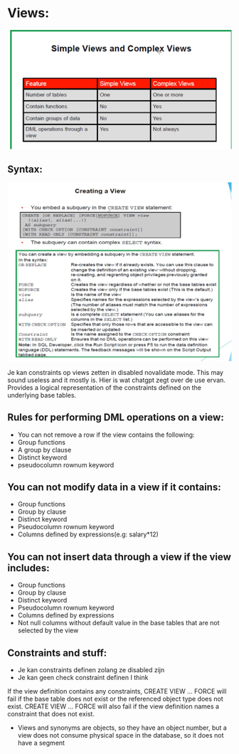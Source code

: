 # Views:

![Alt text](<../resources/simple views and complex views.png>)



## Syntax:
![Alt text](<../resources/view syntax.png>)



Je kan constraints op views zetten in disabled novalidate mode. This may sound useless and it mostly is. Hier is wat chatgpt zegt
over de use ervan. Provides a logical representation of the constraints defined on the underlying base tables.


## Rules for performing DML operations on a view:
- You can not remove a row if the view contains the following:
 - Group functions
 - A group by clause
 - Distinct keyword
 - pseudocolumn rownum keyword

 ## You can not modify data in a view if it contains:
 - Group functions
 - Group by clause
 - Distinct keyword
 - Pseudocolumn rownum keyword
 - Columns defined by expressions(e.g: salary*12)


## You can not insert data through a view if the view includes:
- Group functions
- Group by clause
- Distinct keyword
- Pseudocolumn rownum keyword
- Columns defined by expressions
- Not null columns without default value in the base tables that are not selected by the view



## Constraints and stuff:
- Je kan constraints definen zolang ze disabled zijn
- Je kan geen check constraint definen I think 


If the view definition contains any constraints, CREATE VIEW ... FORCE will fail if the base table does not exist or the referenced object type does not exist. CREATE VIEW ... FORCE will also fail if the view definition names a constraint that does not exist.



- Views and synonyms are objects, so they have an object number, but a view does not consume physical space in the database, so it does not have a segment
